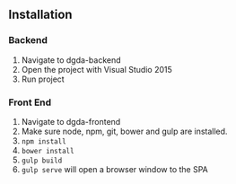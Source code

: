 ## Installation

### Backend
1.  Navigate to dgda-backend
1.  Open the project with Visual Studio 2015 
2.  Run project

### Front End
1.  Navigate to dgda-frontend
1.  Make sure node, npm, git, bower and gulp are installed.
2.  `npm install`
3.  `bower install`
4.  `gulp build`
5.  `gulp serve` will open a browser window to the SPA
